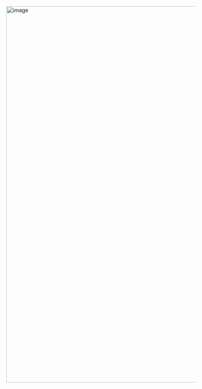 <img width="1000" alt="image" src="https://github.com/samigonza3/muviapp/assets/24659970/96bc6d69-47d4-40cb-922d-f7e03818dc40">
